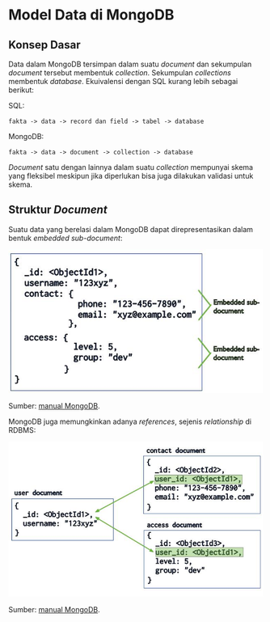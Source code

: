 # Model Data di MongoDB

## Konsep Dasar

Data dalam MongoDB tersimpan dalam suatu *document* dan sekumpulan *document* tersebut membentuk
*collection*. Sekumpulan *collections* membentuk *database*. Ekuivalensi dengan SQL kurang lebih
sebagai berikut:

SQL:

```
fakta -> data -> record dan field -> tabel -> database
```

MongoDB:

```
fakta -> data -> document -> collection -> database
```


*Document* satu dengan lainnya dalam suatu *collection* mempunyai skema yang fleksibel meskipun jika
diperlukan bisa juga dilakukan validasi untuk skema.

## Struktur *Document*

Suatu data yang berelasi dalam MongoDB dapat direpresentasikan dalam bentuk *embedded sub-document*:

![Embedded document](images/mongodb-embedded-document.jpg)

Sumber: [manual MongoDB](https://docs.mongodb.com/manual/core/data-modeling-introduction/).

MongoDB juga memungkinkan adanya *references*, sejenis *relationship* di RDBMS:

![References](images/mongodb-references.jpg)

Sumber: [manual MongoDB](https://docs.mongodb.com/manual/core/data-modeling-introduction/).


